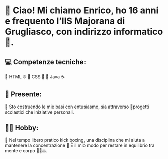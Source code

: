 #  👋 Ciao! Mi chiamo Enrico, ho 16 anni e frequento l’IIS Majorana di Grugliasco, con indirizzo informatico🏫.

## 💻 Competenze tecniche:
🔹 HTML 🌐
🔹 CSS 🎨
🔹 Java ☕

## 🔭 Presente:
🚀 Sto costruendo le mie basi con entusiasmo, sia attraverso 
📘progetti scolastici  che iniziative personali. 

## 🏋🏻 Hobby:
🥊 Nel tempo libero pratico kick boxing, una disciplina che mi aiuta a mantenere la concentrazione 🎯
È il mio modo per restare in equilibrio tra mente e corpo 🧘‍♂️⚖️.





<!--
**Enrico-Alessio-Cannella/Enrico-Alessio-Cannella** is a ✨ _special_ ✨ repository because its `README.md` (this file) appears on your GitHub profile.

Here are some ideas to get you started:

- 🔭 I’m currently working on ...
- 🌱 I’m currently learning ...
- 👯 I’m looking to collaborate on ...
- 🤔 I’m looking for help with ...
- 💬 Ask me about ...
- 📫 How to reach me: ...
- 😄 Pronouns: ...
- ⚡ Fun fact: ...
-->
